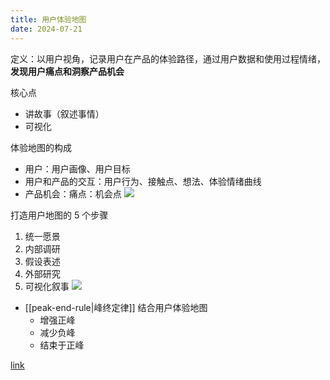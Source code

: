 ```yaml
---
title: 用户体验地图
date: 2024-07-21
---
```

定义：以用户视角，记录用户在产品的体验路径，通过用户数据和使用过程情绪，**发现用户痛点和洞察产品机会**

核心点

- 讲故事（叙述事情）
- 可视化

体验地图的构成

- 用户：用户画像、用户目标
- 用户和产品的交互：用户行为、接触点、想法、体验情绪曲线
- 产品机会：痛点：机会点
![](https://notesimgs.oss-cn-shanghai.aliyuncs.com/img/202405100722394.png)

打造用户地图的 5 个步骤

1. 统一愿景
2. 内部调研
3. 假设表述
4. 外部研究
5. 可视化叙事
![](https://notesimgs.oss-cn-shanghai.aliyuncs.com/img/202405100723652.png)

- [[peak-end-rule|峰终定律]] 结合用户体验地图
    - 增强正峰
    - 减少负峰
    - 结束于正峰

[link](https://www.uisdc.com/user-experience-map-6)
